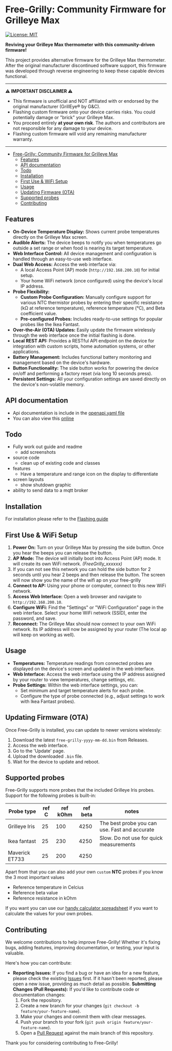 # Free-Grilly: Community Firmware for Grilleye Max

[![License: MIT](https://img.shields.io/badge/License-MIT-yellow.svg)](https://opensource.org/licenses/MIT) 

**Reviving your Grilleye Max thermometer with this community-driven firmware!**

This project provides alternative firmware for the Grilleye Max thermometer. After the original manufacturer discontinued software support, this firmware was developed through reverse engineering to keep these capable devices functional.

---

**⚠️ IMPORTANT DISCLAIMER ⚠️**

* This firmware is unofficial and NOT affiliated with or endorsed by the original manufacturer (GrillEye® by G&C).
* Flashing custom firmware onto your device carries risks. You could potentially damage or "brick" your Grilleye Max.
* You proceed entirely **at your own risk**. The authors and contributors are not responsible for any damage to your device.
* Flashing custom firmware will void any remaining manufacturer warranty.

---

- [Free-Grilly: Community Firmware for Grilleye Max](#free-grilly-community-firmware-for-grilleye-max)
  - [Features](#features)
  - [API documentation](#api-documentation)
  - [Todo](#todo)
  - [Installation](#installation)
  - [First Use \& WiFi Setup](#first-use--wifi-setup)
  - [Usage](#usage)
  - [Updating Firmware (OTA)](#updating-firmware-ota)
  - [Supported probes](#supported-probes)
  - [Contributing](#contributing)

## Features

* **On-Device Temperature Display:** Shows current probe temperatures directly on the Grilleye Max screen.
* **Audible Alerts:** The device beeps to notify you when temperatures go outside a set range or when food is nearing its target temperature.
* **Web Interface Control:** All device management and configuration is handled through an easy-to-use web interface.
* **Dual Web Access:** Access the web interface via:
    * A local Access Point (AP) mode (`http://192.168.200.10`) for initial setup.
    * Your home WiFi network (once configured) using the device's local IP address.
* **Probe Flexibility:**
    * **Custom Probe Configuration:** Manually configure support for various NTC thermistor probes by entering their specific resistance (kΩ at reference temperature), reference temperature (°C), and Beta coefficient value.
    * **Pre-configured Probes:** Includes ready-to-use settings for popular probes like the Ikea Fantast.
* **Over-the-Air (OTA) Updates:** Easily update the firmware wirelessly through the web interface once the initial flashing is done.
* **Local REST API:** Provides a RESTful API endpoint on the device for integration with custom scripts, home automation systems, or other applications.
* **Battery Management:** Includes functional battery monitoring and management based on the device's hardware.
* **Button Functionality:** The side button works for powering the device on/off and performing a factory reset (via long 10 seconds press).
* **Persistent Settings:** All your configuration settings are saved directly on the device's non-volatile memory.

## API documentation

- Api documentation is include in the [openapi.yaml file](docs/openapi.yaml)
- You can also view this [online](https://editor-next.swagger.io/?url=https://raw.githubusercontent.com/epiecs/free-grilly/refs/heads/master/docs/openapi.yaml)

## Todo

- Fully work out guide and readme
  - add screenshots
- source code
  - clean up of existing code and classes
- features
  - Have a temperature and range icon on the display to differentiate
- screen layouts
  - show shutdown graphic
- ability to send data to a mqtt broker

## Installation

For installation please refer to the [Flashing guide](docs/how_to_flash.md)

## First Use & WiFi Setup

1.  **Power On:** Turn on your Grilleye Max by pressing the side button. Once you hear the beeps you can release the button.
2.  **AP Mode:** The device will initially boot into Access Point (AP) mode. It will create its own WiFi network. *(FreeGrilly_xxxxxx)*
3.  If you can not see this network you can hold the side button for 2 seconds until you hear 2 beeps and then release the button. The screen will now show you the name of the wifi ap on your free-grilly
4.  **Connect to AP:** Using your phone or computer, connect to this new WiFi network.
5.  **Access Web Interface:** Open a web browser and navigate to `http://192.168.200.10`.
6.  **Configure WiFi:** Find the "Settings" or "WiFi Configuration" page in the web interface. Select your home WiFi network (SSID), enter the password, and save.
7.  **Reconnect:** The Grilleye Max should now connect to your own WiFi network. Its IP address will now be assigned by your router  (The local ap will keep on working as well).

## Usage

- **Temperatures:** Temperature readings from connected probes are displayed on the device's screen and updated in the web interface.
- **Web Interface:** Access the web interface using the IP address assigned by your router to view temperatures, change settings, etc.
- **Probe Settings:** Within the web interface settings, you can:
    - Set minimum and target temperature alerts for each probe.
    - Configure the type of probe connected (e.g., adjust settings to work with Ikea Fantast probes).

## Updating Firmware (OTA)

Once Free-Grilly is installed, you can update to newer versions wirelessly:

  1. Download the latest `free-grilly-yyyy-mm-dd.bin` from Releases.
  2. Access the web interface.
  3. Go to the 'Update' page.
  4. Upload the downloaded `.bin` file.
  5. Wait for the device to update and reboot.

## Supported probes

Free-Grilly supports more probes that the included Grilleye Iris probes. Support for the following probes is built-in:

| Probe type     | ref C | ref kOhm | ref beta | notes                                          |
|----------------|-------|----------|----------|------------------------------------------------|
| Grilleye Iris  | 25    | 100      | 4250     | The best probe you can use. Fast and accurate  |
| Ikea fantast   | 25    | 230      | 4250     | Slow. Do not use for quick measurements        |
| Maverick ET733 | 25    | 200      | 4250     |                                                |

Apart from that you can also add your own `custom` **NTC** probes if you know the 3 most important values
-   Reference temperature in Celcius
-   Reference beta value
-   Reference resistance in kOhm

If you want you can use our [handy calculator spreadsheet](docs/probe_calculator.xlsx) if you want to calculate the values for your own probes. 

## Contributing

We welcome contributions to help improve Free-Grilly! Whether it's fixing bugs, adding features, improving documentation, or testing, your input is valuable.

Here's how you can contribute:

* **Reporting Issues:** If you find a bug or have an idea for a new feature, please check the existing [Issues](https://github.com/epiecs/free-grilly/issues) first. If it hasn't been reported, please open a new issue, providing as much detail as possible.
  **Submitting Changes (Pull Requests):** If you'd like to contribute code or documentation changes:
    1.  Fork the repository.
    2.  Create a new branch for your changes (`git checkout -b feature/your-feature-name`).
    3.  Make your changes and commit them with clear messages.
    4.  Push your branch to your fork (`git push origin feature/your-feature-name`).
    5.  Open a [Pull Request](https://github.com/epiecs/free-grilly/pulls) against the main branch of this repository.

Thank you for considering contributing to Free-Grilly!
